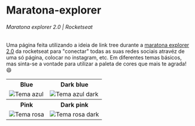 # Maratona-explorer
###### Maratona explorer 2.0 | Rocketseat

<p>Uma página feita utilizando a ideia de link tree durante a <a href="https://youtu.be/srLqLblD_uI">maratona explorer 2.0</a> da rocketseat para "conectar" todas as suas redes sociais atravéz de uma só página, colocar no instagram, etc. Em diferentes temas básicos, mas sinta-se a vontade para utilizar a paleta de cores que mais te agrada! 😄</p>

<table>
  <tr>
    <th align="center">Blue</th>
    <th align="center">Dark blue</th>
  </tr>
  
  <tr>
    <td>
      <img src="https://user-images.githubusercontent.com/101893896/178172692-cd133afc-fd72-43d8-85d9-1c1e7b5f5b6e.png" alt="Tema azul"/>
    </td>
    <td>
      <img src="https://user-images.githubusercontent.com/101893896/178172693-f948aba3-3fdc-4204-bd5b-c4070a4bad51.png" alt="Tema azul dark"/>
    </td>
  </tr>
  
  <tr>
    <th align="center">Pink</th>
    <th align="center">Dark pink</th>
  </tr>
  
  <tr>
    <td>
      <img src="https://user-images.githubusercontent.com/101893896/178172697-66ddaa98-dcd1-4b4b-a8d0-ab909c320e12.png" alt="Tema rosa"/>
    </td>
    <td>
      <img src="https://user-images.githubusercontent.com/101893896/178172695-81cfedc7-1b46-4975-8de3-3c4bcd41f154.png" alt="Tema rosa dark"/>
    </td>
  </tr>
</table>
